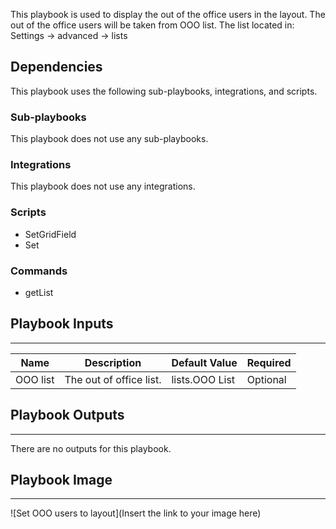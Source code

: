 This playbook is used to display the out of the office users in the layout.
The out of the office users will be taken from OOO list. 
The list located in:
Settings -> advanced -> lists

## Dependencies
This playbook uses the following sub-playbooks, integrations, and scripts.

### Sub-playbooks
This playbook does not use any sub-playbooks.

### Integrations
This playbook does not use any integrations.

### Scripts
* SetGridField
* Set

### Commands
* getList

## Playbook Inputs
---

| **Name** | **Description** | **Default Value** | **Required** |
| --- | --- | --- | --- |
| OOO list | The out of office list. | lists.OOO List | Optional |

## Playbook Outputs
---
There are no outputs for this playbook.

## Playbook Image
---
![Set OOO users to layout](Insert the link to your image here)